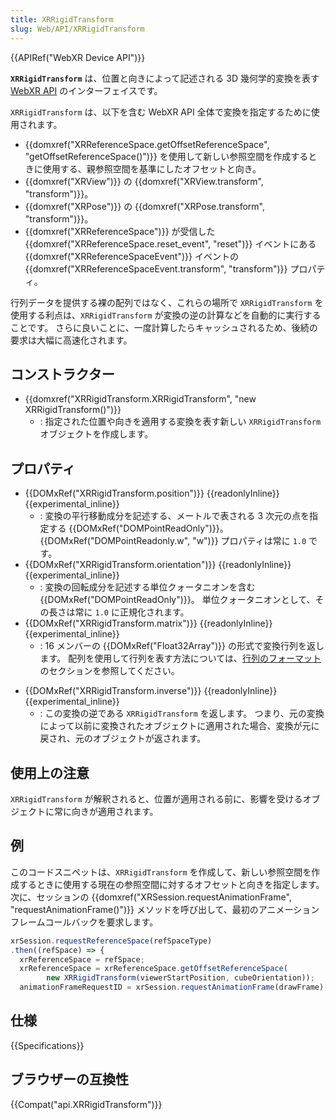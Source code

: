 ```yaml
---
title: XRRigidTransform
slug: Web/API/XRRigidTransform
---
```


{{APIRef("WebXR Device API")}}

**`XRRigidTransform`** は、位置と向きによって記述される 3D 幾何学的変換を表す [WebXR API](/ja/docs/Web/API/WebXR_API) のインターフェイスです。

`XRRigidTransform` は、以下を含む WebXR API 全体で変換を指定するために使用されます。

- {{domxref("XRReferenceSpace.getOffsetReferenceSpace", "getOffsetReferenceSpace()")}} を使用して新しい参照空間を作成するときに使用する、親参照空間を基準にしたオフセットと向き。
- {{domxref("XRView")}} の {{domxref("XRView.transform", "transform")}}。
- {{domxref("XRPose")}} の {{domxref("XRPose.transform", "transform")}}。
- {{domxref("XRReferenceSpace")}} が受信した {{domxref("XRReferenceSpace.reset_event", "reset")}} イベントにある {{domxref("XRReferenceSpaceEvent")}} イベントの {{domxref("XRReferenceSpaceEvent.transform", "transform")}} プロパティ。

行列データを提供する裸の配列ではなく、これらの場所で `XRRigidTransform` を使用する利点は、`XRRigidTransform` が変換の逆の計算などを自動的に実行することです。 さらに良いことに、一度計算したらキャッシュされるため、後続の要求は大幅に高速化されます。

## コンストラクター

- {{domxref("XRRigidTransform.XRRigidTransform", "new XRRigidTransform()")}}
  - : 指定された位置や向きを適用する変換を表す新しい `XRRigidTransform` オブジェクトを作成します。

## プロパティ

- {{DOMxRef("XRRigidTransform.position")}} {{readonlyInline}} {{experimental_inline}}
  - : 変換の平行移動成分を記述する、メートルで表される 3 次元の点を指定する {{DOMxRef("DOMPointReadOnly")}}。 {{DOMxRef("DOMPointReadonly.w", "w")}} プロパティは常に `1.0` です。
- {{DOMxRef("XRRigidTransform.orientation")}} {{readonlyInline}} {{experimental_inline}}
  - : 変換の回転成分を記述する単位クォータニオンを含む {{DOMxRef("DOMPointReadOnly")}}。 単位クォータニオンとして、その長さは常に `1.0` に正規化されます。
- {{DOMxRef("XRRigidTransform.matrix")}} {{readonlyInline}} {{experimental_inline}}
  - : 16 メンバーの {{DOMxRef("Float32Array")}} の形式で変換行列を返します。 配列を使用して行列を表す方法については、[行列のフォーマット](/ja/docs/Web/API/XRRigidTransform/matrix#Matrix_format)のセクションを参照してください。

<!---->

- {{DOMxRef("XRRigidTransform.inverse")}} {{readonlyInline}} {{experimental_inline}}
  - : この変換の逆である `XRRigidTransform` を返します。 つまり、元の変換によって以前に変換されたオブジェクトに適用された場合、変換が元に戻され、元のオブジェクトが返されます。

## 使用上の注意

`XRRigidTransform` が解釈されると、位置が適用される前に、影響を受けるオブジェクトに常に向きが適用されます。

## 例

このコードスニペットは、`XRRigidTransform` を作成して、新しい参照空間を作成するときに使用する現在の参照空間に対するオフセットと向きを指定します。 次に、セッションの {{domxref("XRSession.requestAnimationFrame", "requestAnimationFrame()")}} メソッドを呼び出して、最初のアニメーションフレームコールバックを要求します。

```js
xrSession.requestReferenceSpace(refSpaceType)
.then((refSpace) => {
  xrReferenceSpace = refSpace;
  xrReferenceSpace = xrReferenceSpace.getOffsetReferenceSpace(
        new XRRigidTransform(viewerStartPosition, cubeOrientation));
  animationFrameRequestID = xrSession.requestAnimationFrame(drawFrame);
```

## 仕様

{{Specifications}}

## ブラウザーの互換性

{{Compat("api.XRRigidTransform")}}
